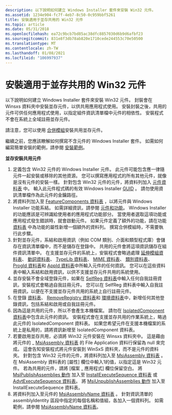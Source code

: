 ```yaml
---
description: 以下說明如何建立 Windows Installer 套件來安裝 Win32 元件。
ms.assetid: 1234e904-fc7f-4eb7-8c50-0c959bbf5261
title: 安裝適用于並存共用的 Win32 元件
ms.topic: article
ms.date: 05/31/2018
ms.openlocfilehash: ea72c9bcb7bd85ac38dfc8857030d6b9d6afbf23
ms.sourcegitcommit: 831e8f3db78ab820e1710cede244553c70e50500
ms.translationtype: MT
ms.contentlocale: zh-TW
ms.lasthandoff: 01/08/2021
ms.locfileid: "106997937"
---
```

# <a name="installing-win32-assemblies-for-side-by-side-sharing"></a>安裝適用于並存共用的 Win32 元件

以下說明如何建立 Windows Installer 套件來安裝 Win32 元件。 封裝會在 Winsxs 資料夾中安裝並存元件，以供共用應用程式使用。 安裝封裝之後，共用的元件可供任何應用程式使用，以指定組件資訊清單檔中元件的相依性。 安裝程式不會在系統上全域註冊並存元件。

請注意，您可以使用 [合併模組](merge-modules.md)安裝共用並存元件。

繼續之前，您應該瞭解如何撰寫不含元件的 Windows Installer 套件。 如需如何編寫簡單安裝的範例，請參閱 [安裝範例](an-installation-example.md)。

**並存安裝共用元件**

1.  定義包含 Win32 元件的 Windows Installer 元件。 此元件可能包含應一律隨元件一起安裝或移除的其他資源。 您可以撰寫應用程式的所有其他元件，就像是沒有元件的安裝一樣。 針對包含 Win32 元件的元件，將資料列加入 [元件資料表](component-table.md) 中。 輸入此元件程式碼的有效 Windows Installer [GUID](guid.md) 。 請勿使用資訊清單檔作為此元件的金鑰路徑。
2.  將資料列加入至 [FeatureComponents 資料表](featurecomponents-table.md) ，以將元件與 Windows Installer 功能系結。 如需詳細資訊，請參閱 [元件和功能](components-and-features.md)。 Windows Installer 的功能應該是可辨識給使用者的應用程式功能部分。 當使用者選取這項功能或應用程式發生錯誤時，就會啟動元件。 如果元件定義了額外的功能，請在功能 [資料表](feature-table.md) 中為功能的屬性新增一個額外的資料列。 撰寫合併模組時，不需要執行此步驟。
3.  針對並存元件，系結和啟用資訊（例如 COM 類別、介面和類型程式庫）會儲存在資訊清單檔中，而不是儲存在登錄中。 共用的元件會將這項資訊儲存在組件資訊清單中。 在支援並存元件的系統上，安裝程式會略過處理 [延伸模組資料表](extension-table.md)、 [動詞資料表](verb-table.md)、 [TypeLib 資料表](typelib-table.md)、 [MIME 資料表](mime-table.md)、 [類別資料表](class-table.md)、 [ProgId 資料表](progid-table.md)和 [AppId 資料表](appid-table.md)中所輸入元件的任何資訊。 您可以在這些資料表中輸入系結和啟用資訊，以供不支援並存元件共用的系統使用。
4.  並存安裝不會全域登錄元件，如果在 [SelfReg 資料表](selfreg-table.md)中輸入任何自我註冊資訊，安裝程式會略過自我註冊元件。 您可以在 SelfReg 資料表中輸入自我註冊資訊，以便在不支援並存元件共用的系統上自行註冊元件。
5.  在登錄 [資料表](registry-table.md)、 [RemoveRegistry 資料表](removeregistry-table.md)和 [環境資料表](environment-table.md)中，新增任何其他登錄資訊，包括系結和啟用或自我註冊元件。
6.  因為這是共用的元件，所以不會產生本機檔案。 請勿在 [IsolatedComponent 資料表](isolatedcomponent-table.md)中包含此元件的資訊。 安裝程式會在支援並存共用的作業系統上，略過此元件的 IsolatedComponent 資料表。 如果您希望元件在支援本機檔案的系統上是私用的，請將資訊新增至 IsolatedComponent 資料表。
7.  若要啟用並存共用，必須將 Win32 元件安裝在 Winsxs 資料夾中。 這是藉由將元件的 \_ [MsiAssembly 資料表](msiassembly-table.md) 的 File Application 資料行保留為 null 來完成。 這會告知安裝程式將元件安裝到 WinSxS 資料夾，而不是元件的資料夾。 針對包含 Win32 元件的元件，將資料列加入至 [MsiAssembly 資料表](msiassembly-table.md) 。 在 MsiAssembly 資料表的 [屬性] 欄位中輸入1的值，以指定這是 Win32 元件。 若為共用的元件，請將 [檔案 \_ 應用程式] 欄位保留空白。 將 [MsiPublishAssemblies 動作](msipublishassemblies-action.md) 加入至 [InstallExecuteSequence 資料表](installexecutesequence-table.md) 或 [AdvtExecuteSequence 資料表](advtexecutesequence-table.md)。 將 [MsiUnpublishAssemblies 動作](msiunpublishassemblies-action.md) 加入至 InstallExecuteSequence 資料表。
8.  將資料列加入至元件的 [MsiAssemblyName 資料表](msiassemblyname-table.md) 。 針對資訊清單的 assemblyIdentity 區段中指定的每個名稱和值組，各加入一個資料列。 如需範例，請參閱 [MsiAssemblyName 資料表](msiassemblyname-table.md)。

 

 



